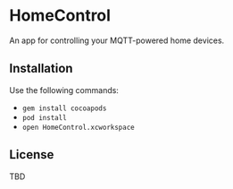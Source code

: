 # HomeControl

An app for controlling your MQTT-powered home devices.

## Installation

Use the following commands:

* `gem install cocoapods`
* `pod install`
* `open HomeControl.xcworkspace`

## License

TBD
